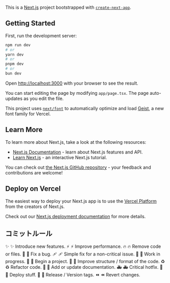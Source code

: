 This is a [Next.js](https://nextjs.org) project bootstrapped with [`create-next-app`](https://nextjs.org/docs/app/api-reference/cli/create-next-app).

## Getting Started

First, run the development server:

```bash
npm run dev
# or
yarn dev
# or
pnpm dev
# or
bun dev
```

Open [http://localhost:3000](http://localhost:3000) with your browser to see the result.

You can start editing the page by modifying `app/page.tsx`. The page auto-updates as you edit the file.

This project uses [`next/font`](https://nextjs.org/docs/app/building-your-application/optimizing/fonts) to automatically optimize and load [Geist](https://vercel.com/font), a new font family for Vercel.

## Learn More

To learn more about Next.js, take a look at the following resources:

- [Next.js Documentation](https://nextjs.org/docs) - learn about Next.js features and API.
- [Learn Next.js](https://nextjs.org/learn) - an interactive Next.js tutorial.

You can check out [the Next.js GitHub repository](https://github.com/vercel/next.js) - your feedback and contributions are welcome!

## Deploy on Vercel

The easiest way to deploy your Next.js app is to use the [Vercel Platform](https://vercel.com/new?utm_medium=default-template&filter=next.js&utm_source=create-next-app&utm_campaign=create-next-app-readme) from the creators of Next.js.

Check out our [Next.js deployment documentation](https://nextjs.org/docs/app/building-your-application/deploying) for more details.

## コミットルール
✨ :sparkles: Introduce new features.
⚡️ :zap: Improve performance.
🔥 :fire: Remove code or files.
🐛 :bug: Fix a bug.
🩹 :adhesive_bandage: Simple fix for a non-critical issue.
🚧 :construction: Work in progress.
🎉 :tada: Begin a project.
🎨 :art: Improve structure / format of the code.
♻️ :recycle: Refactor code.
📝 :memo: Add or update documentation.
🚑️ :ambulance: Critical hotfix.
🚀 :rocket: Deploy stuff.
🔖 :bookmark: Release / Version tags.
⏪️ :rewind: Revert changes.
